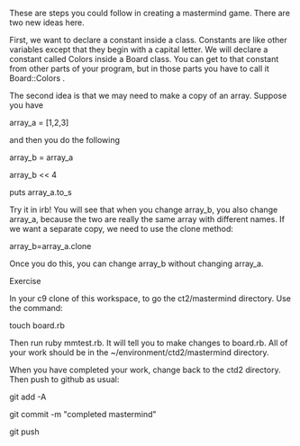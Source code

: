 These are steps you could follow in creating a mastermind game.  There are two
new ideas here.  

First, we want to declare a constant inside a class.  Constants
are like other variables except that they begin with a capital letter.  We
will declare a constant called Colors inside a Board class.  You can get to that
constant from other parts of your program, but in those parts you have to call
it Board::Colors .

The second idea is that we may need to make a copy of an array.  Suppose you
have

array_a = [1,2,3]

and then you do the following

array_b = array_a

array_b << 4

puts array_a.to_s

Try it in irb!  You will see that when you change array_b, you also change
array_a, because the two are really the same array with different names.  If
we want a separate copy, we need to use the clone method:

array_b=array_a.clone

Once you do this, you can change array_b without changing array_a.

Exercise

In your c9 clone of this workspace, to go the ct2/mastermind directory. Use
the command:

touch board.rb

Then run ruby mmtest.rb.  It will tell you to make changes to board.rb.
All of your work should be in the ~/environment/ctd2/mastermind
directory.

When you have completed your work, change back to the ctd2 directory.  Then push
to github as usual:

git add -A

git commit -m "completed mastermind"

git push
